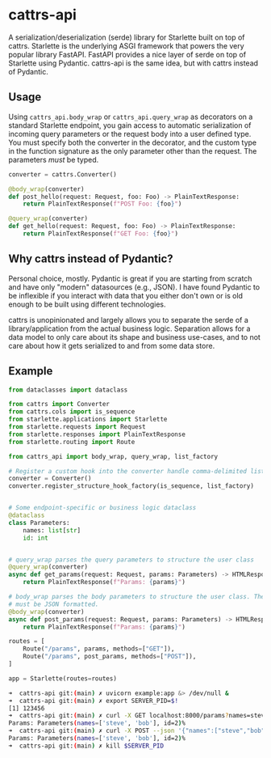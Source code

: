 # cattrs-api

A serialization/deserialization (serde) library for Starlette built on top of
cattrs. Starlette is the underlying ASGI framework that powers the very popular
library FastAPI. FastAPI provides a nice layer of serde on top of Starlette
using Pydantic. cattrs-api is the same idea, but with cattrs instead of
Pydantic.


## Usage

Using `cattrs_api.body_wrap` or `cattrs_api.query_wrap` as decorators on a
standard Starlette endpoint, you gain access to automatic serialization of
incoming query parameters or the request body into a user defined type. You
must specify both the converter in the decorator, and the custom type in the
function signature as the only parameter other than the request. The parameters
_must_ be typed.

```python
converter = cattrs.Converter()

@body_wrap(converter)
def post_hello(request: Request, foo: Foo) -> PlainTextResponse:
    return PlainTextResponse(f"POST Foo: {foo}")

@query_wrap(converter)
def get_hello(request: Request, foo: Foo) -> PlainTextResponse:
    return PlainTextResponse(f"GET Foo: {foo}")
```

## Why cattrs instead of Pydantic?

Personal choice, mostly. Pydantic is great if you are starting from scratch and
have only "modern" datasources (e.g., JSON). I have found Pydantic to be
inflexible if you interact with data that you either don't own or is old enough
to be built using different technologies.

cattrs is unopinionated and largely allows you to separate the serde of a
library/application from the actual business logic. Separation allows for a
data model to only care about its shape and business use-cases, and to not care
about how it gets serialized to and from some data store.


## Example

```python
from dataclasses import dataclass

from cattrs import Converter
from cattrs.cols import is_sequence
from starlette.applications import Starlette
from starlette.requests import Request
from starlette.responses import PlainTextResponse
from starlette.routing import Route

from cattrs_api import body_wrap, query_wrap, list_factory

# Register a custom hook into the converter handle comma-delimited lists.
converter = Converter()
converter.register_structure_hook_factory(is_sequence, list_factory)


# Some endpoint-specific or business logic dataclass
@dataclass
class Parameters:
    names: list[str]
    id: int


# query_wrap parses the query parameters to structure the user class
@query_wrap(converter)
async def get_params(request: Request, params: Parameters) -> HTMLResponse:
    return PlainTextResponse(f"Params: {params}")

# body_wrap parses the body parameters to structure the user class. The body
# must be JSON formatted.
@body_wrap(converter)
async def post_params(request: Request, params: Parameters) -> HTMLResponse:
    return PlainTextResponse(f"Params: {params}")

routes = [
    Route("/params", params, methods=["GET"]),
    Route("/params", post_params, methods=["POST"]),
]

app = Starlette(routes=routes)
```

```bash
➜  cattrs-api git:(main) ✗ uvicorn example:app &> /dev/null &
➜  cattrs-api git:(main) ✗ export SERVER_PID=$!
[1] 123456
➜  cattrs-api git:(main) ✗ curl -X GET localhost:8000/params?names=steve,bob&id=2
Params: Parameters(names=['steve', 'bob'], id=2)%
➜  cattrs-api git:(main) ✗ curl -X POST --json '{"names":["steve","bob"],"id":2}' localhost:8000/params
Params: Parameters(names=['steve', 'bob'], id=2)%
➜  cattrs-api git:(main) ✗ kill $SERVER_PID
```
